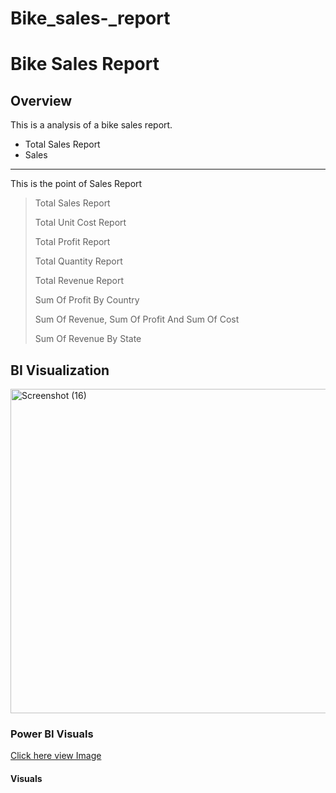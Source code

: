 # Bike_sales-_report

# Bike Sales Report

## Overview
This is a analysis of a bike sales report.
+ Total Sales Report
+ Sales
---

This is the point of Sales Report
>Total Sales Report
>
>  Total Unit Cost Report
>
>  Total Profit Report
>
> Total Quantity Report
>
> Total Revenue Report
>
> Sum Of Profit By Country
>
> Sum Of Revenue, Sum Of Profit And Sum Of Cost
>
> Sum Of Revenue By State

## BI Visualization
<img width="946" height="519" alt="Screenshot (16)" src="https://github.com/user-attachments/assets/921d70d5-f4b3-4706-a5e0-6a2f82c60c26" />

### Power BI Visuals
[Click here view Image](https://ibb.co/m5H4Vchc)



#### Visuals
